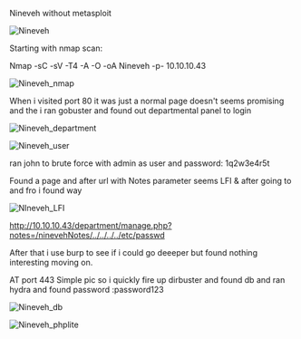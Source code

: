 Nineveh without metasploit

![Nineveh](https://user-images.githubusercontent.com/55708909/91530779-5360b880-e929-11ea-88ce-497793e843e5.png)


Starting with nmap scan:

Nmap -sC -sV -T4 -A -O -oA Nineveh -p- 10.10.10.43

![Nineveh_nmap](https://user-images.githubusercontent.com/55708909/91531003-b2263200-e929-11ea-8050-2492f2cfc34b.png)

When i visited port 80 it was just a normal page doesn't seems promising and the i ran gobuster and found out departmental panel to login 

![Nineveh_department](https://user-images.githubusercontent.com/55708909/91531425-6922ad80-e92a-11ea-942d-f52485affdc9.png)

![Nineveh_user](https://user-images.githubusercontent.com/55708909/91531469-78096000-e92a-11ea-9c51-a9bf6900e1e4.png)

ran john to brute force with admin as user and password: 1q2w3e4r5t

Found a page and after url with Notes parameter seems LFI &  after going to and fro i found way 

![NIneveh_LFI](https://user-images.githubusercontent.com/55708909/91531898-26150a00-e92b-11ea-98d8-b6687b73ecba.png)


http://10.10.10.43/department/manage.php?notes=/ninevehNotes/../../../../etc/passwd

After that i use burp to see if i could go deeeper but found nothing interesting moving on.

AT port 443 Simple pic so i quickly fire up dirbuster and found db and ran hydra and found password :password123

![Nineveh_db](https://user-images.githubusercontent.com/55708909/91532469-fc101780-e92b-11ea-9d26-dcd7221c6bf0.png)

![Nineveh_phplite](https://user-images.githubusercontent.com/55708909/91532559-1fd35d80-e92c-11ea-8020-5e7ca4b6056a.png)




